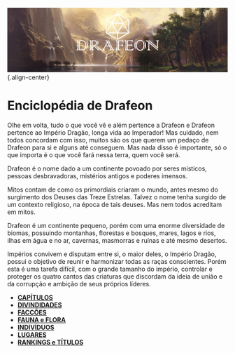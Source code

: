 <!-- TITLE: Enciclopédia de Drafeon -->
<!-- SUBTITLE: Introdução à Drafeon e seus Arredores-->
![Drafeon Banner](/uploads/banners/drafeon-banner.jpg "Drafeon Banner"){.align-center}
# Enciclopédia de Drafeon

Olhe em volta, tudo o que você vê e além pertence a Drafeon e Drafeon pertence ao Império Dragão, longa vida ao Imperador! Mas cuidado, nem todos concordam com isso, muitos são os que querem um pedaço de Drafeon para si e alguns até conseguem. Mas nada disso é importante, só o que importa é o que você fará nessa terra, quem você será.

Drafeon é o nome dado a um continente povoado por seres místicos, pessoas desbravadoras,  mistérios antigos e poderes imensos. 

Mitos contam de como os primordiais criaram o mundo, antes mesmo do surgimento dos Deuses das Treze Estrelas. Talvez o nome tenha surgido de um contexto religioso, na época de tais deuses. Mas nem todos acreditam em mitos.

Drafeon é um continente pequeno, porém com uma enorme diversidade de biomas, possuindo montanhas, florestas e bosques, mares, lagos e rios, ilhas em água e no ar, cavernas, masmorras e ruínas e até mesmo desertos. 

Impérios convivem e disputam entre si, o maior deles, o Império Dragão, possui o objetivo de reunir e harmonizar todas as raças conscientes. Porém esta é uma tarefa difícil, com o grande tamanho do império, controlar e proteger os quatro cantos das criaturas que discordam da ideia de união e da corrupção e ambição de seus próprios líderes.

* [**CAPÍTULOS**](http://localhost/capitulos)
* [**DIVINDIDADES**](http://localhost/divindades#divindades)
* [**FACÇÕES**](http://localhost/faccoes#faccoes)
* [**FAUNA e FLORA**](http://localhost/fauna-e-flora#fauna-e-flora)
* [**INDIVÍDUOS**](http://localhost/individuos#individuos)
* [**LUGARES**](http://localhost/lugares#lugares)
* [**RANKINGS e TÍTULOS**](http://localhost/rankings-e-titulos#rankings-e-titulos)
